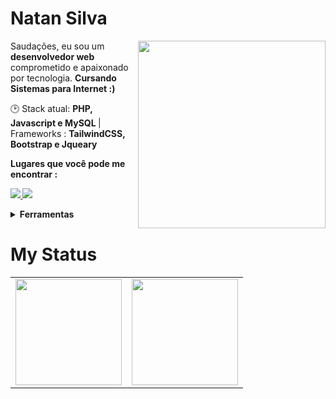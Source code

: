 # Natan Silva

<img src="https://cdna.artstation.com/p/assets/images/images/035/693/656/original/gwyneth-balucio-hello-world.gif?1615642877" min-width="300px" max-width="300px" width="300px" align="right">
<p align="left"> 
    Saudações, eu sou um <strong>desenvolvedor web</strong> comprometido e apaixonado por tecnologia. 
     <strong>Cursando Sistemas para Internet :)</strong> 
</p>

<p align="left">
  🕑 Stack atual: <strong>PHP, Javascript e MySQL </strong>
  | Frameworks : <strong>TailwindCSS, Bootstrap e  Jqueary </strong>
</p>

<p align="left">
 <strong>Lugares que você pode me encontrar :<strong>
</p>

<p align="left">
<a href="mailto:natanssilva10@gmail.com">
  <img src="https://img.shields.io/badge/-Gmail-gray?style=flat-square&labelColor=white&logo=gmail&logoColor=gray&link=mailto:natanssilva10@gmail.com" />
</a>
<a href="https://www.linkedin.com/in/natan-porto-machado-da-silva/" alt="LinkedIn">
  <img src="https://img.shields.io/badge/-Linkedin-gray?style=flat-square&labelColor=gray&logo=Linkedin&logoColor=white&link=https://www.linkedin.com/in/natan-porto-machado-da-silva/"/>
</a>

 <details>
    <summary>Ferramentas</summary>
    
  ![Git](https://img.shields.io/badge/git-100000?style=for-the-badge&logo=git)
  ![Postman](https://img.shields.io/badge/postman-100000?style=for-the-badge&logo=postman)
  </details>
  
# My Status
<div>
  <table style="margin: 0 auto;" align="center">
    <tr>
      <td>
        <img height="170px" src="https://github-readme-streak-stats.herokuapp.com/?user=Natanssilva&theme=react&hide_border=false"/>
      </td>
      <td>
        <img height="170px" src="https://github-readme-stats.vercel.app/api/top-langs/?username=Natanssilva&layout=compact&theme=react&count_private=true"/>
      </td>
    </tr>
  </table>
</div>

